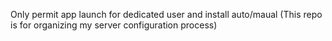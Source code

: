 Only permit app launch for dedicated user and install auto/maual (This repo is for organizing my server configuration process)
